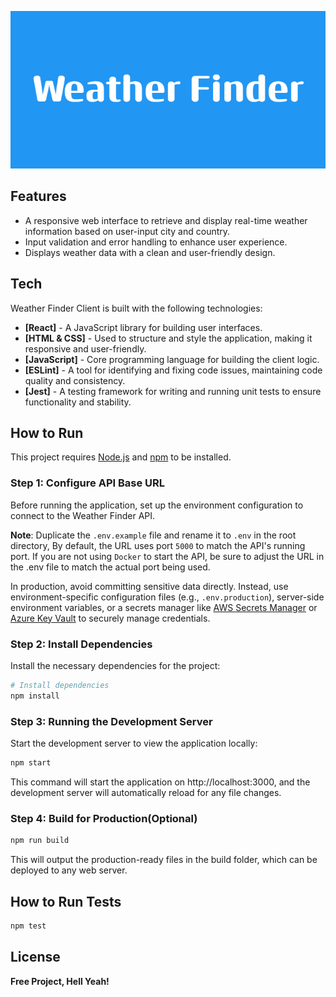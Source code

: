 ![Weather Finder Client](./public/Weather_Finder.png)

## Features

- A responsive web interface to retrieve and display real-time weather information based on user-input city and country.
- Input validation and error handling to enhance user experience.
- Displays weather data with a clean and user-friendly design.

## Tech

Weather Finder Client is built with the following technologies:

- **[React]** - A JavaScript library for building user interfaces.
- **[HTML & CSS]** - Used to structure and style the application, making it responsive and user-friendly.
- **[JavaScript]** - Core programming language for building the client logic.
- **[ESLint]** - A tool for identifying and fixing code issues, maintaining code quality and consistency.
- **[Jest]** - A testing framework for writing and running unit tests to ensure functionality and stability.

## How to Run

This project requires [Node.js](https://nodejs.org/) and [npm](https://www.npmjs.com/) to be installed.

### Step 1: Configure API Base URL

Before running the application, set up the environment configuration to connect to the Weather Finder API.

**Note**: Duplicate the `.env.example` file and rename it to `.env` in the root directory, By default, the URL uses port `5000` to match the API's running port. If you are not using `Docker` to start the API, be sure to adjust the URL in the .env file to match the actual port being used.

In production, avoid committing sensitive data directly. Instead, use environment-specific configuration files (e.g., `.env.production`), server-side environment variables, or a secrets manager like [AWS Secrets Manager](https://aws.amazon.com/secrets-manager/) or [Azure Key Vault](https://azure.microsoft.com/en-us/services/key-vault/) to securely manage credentials.

### Step 2: Install Dependencies

Install the necessary dependencies for the project:

```sh
# Install dependencies
npm install
```

### Step 3: Running the Development Server

Start the development server to view the application locally:

```sh
npm start
```

This command will start the application on http://localhost:3000, and the development server will automatically reload for any file changes.

### Step 4: Build for Production(Optional)
```sh
npm run build
```
This will output the production-ready files in the build folder, which can be deployed to any web server.


## How to Run Tests
```sh
npm test
```

## License

**Free Project, Hell Yeah!**
